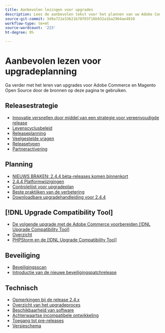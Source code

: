 ```yaml
---
title: Aanbevolen lezingen voor upgrades
description: Lees de aanbevolen tekst voor het plannen van uw Adobe Commerce- of Magento Open Source-upgrade.
source-git-commit: 3d9a721e33621b78f03f16b932a1ba2904ae4010
workflow-type: tm+mt
source-wordcount: '223'
ht-degree: 0%

---
```



# Aanbevolen lezen voor upgradeplanning

Ga verder met het leren van upgrades voor Adobe Commerce en Magento Open Source door de bronnen op deze pagina te gebruiken.

## Releasestrategie

- [Innovatie versnellen door middel van een strategie voor vereenvoudigde release](https://magento.com/blog/accelerating-innovation-through-simplified-release-strategy)
- [Levenscyclusbeleid](https://magento.com/sites/default/files/magento-software-lifecycle-policy.pdf)
- [Releaseplanning](https://devdocs.magento.com/release/)
- [Veelgestelde vragen](https://support.magento.com/hc/en-us/articles/4409421516301-FAQ-for-New-Adobe-Commerce-Release-Strategy-and-Updated-Lifecycle-Policy)
- [Releasetypen](https://devdocs.magento.com/release/policy/)
- [Partneractivering](https://solutionpartners.adobe.com/content/dam/spp_assets/restricted/community/Community_47/Webinar_Recording_Commerce_Q4_Product_Update.URL)

## Planning

- [NIEUWS BRAKEN: 2.4.4 bèta-releases komen binnenkort](https://community.magento.com/t5/Magento-DevBlog/BREAKING-NEWS-2-4-4-beta-releases-are-coming-soon/ba-p/484310)
- [2.4.4 Platformwijzigingen](https://community.magento.com/t5/Magento-DevBlog/Technical-platform-changes-to-expect-in-Adobe-Commerce-2-4-4/ba-p/485506)
- [Controlelijst voor upgradeplan](https://support.magento.com/hc/en-us/articles/360057968951)
- [Beste praktijken van de verbetering](../prepare/best-practices.md)
- [Downloadbare upgradehandleiding voor 2.4.4](../../assets/upgrade-guide/adobe-commerce-2-4-upgrade-guide.pdf)

## [!DNL Upgrade Compatibility Tool]

- [De volgende upgrade met de Adobe Commerce voorbereiden [!DNL Upgrade Compatibility Tool]](https://community.magento.com/t5/Magento-DevBlog/Prepare-for-Your-Next-Upgrade-with-the-Adobe-Commerce-Upgrade/ba-p/483372)
- [Overzicht](../upgrade-compatibility-tool/overview.md)
- [PHPStorm en de [!DNL Upgrade Compatibility Tool]](https://devdocs.magento.com/guides/v2.3/ext-best-practices/phpstorm/uct-run-configuration.html)

## Beveiliging

- [Beveiligingsscan](https://magento.com/blog/magento-news/secure-your-storefront-enhanced-magento-security-scan-tool)
- [Introductie van de nieuwe beveiligingspatchrelease](https://community.magento.com/t5/Magento-DevBlog/Introducing-the-New-Security-Patch-Release/ba-p/141287)

## Technisch

- [Opmerkingen bij de release 2.4.x](https://devdocs.magento.com/guides/v2.4/release-notes/bk-release-notes.html)
- [Overzicht van het upgradeproces](../overview.md)
- [Beschikbaarheid van software](https://devdocs.magento.com/release/availability.html)
- [Achterwaartse incompatibele ontwikkeling](https://devdocs.magento.com/contributor-guide/backward-compatible-development/index.html)
- [Toegang tot pre-releases](https://support.magento.com/hc/en-us/articles/360034120932)
- [Versieschema](https://devdocs.magento.com/guides/v2.3/extension-dev-guide/versioning/)
